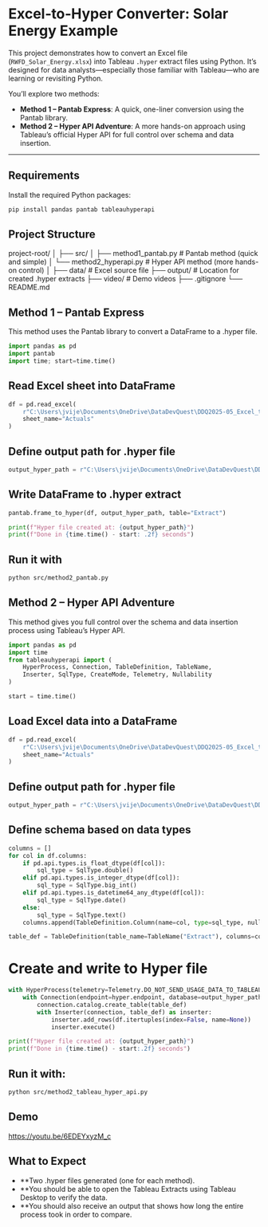 #  Excel‑to‑Hyper Converter: Solar Energy Example

This project demonstrates how to convert an Excel file (`RWFD_Solar_Energy.xlsx`) into Tableau `.hyper` extract files using Python. It’s designed for data analysts—especially those familiar with Tableau—who are learning or revisiting Python.

You’ll explore two methods:
- **Method 1 – Pantab Express**: A quick, one-liner conversion using the Pantab library.
- **Method 2 – Hyper API Adventure**: A more hands-on approach using Tableau’s official Hyper API for full control over schema and data insertion.

---

##  Requirements

Install the required Python packages:

```bash
pip install pandas pantab tableauhyperapi
```

## Project Structure
project-root/
│
├── src/
│   ├── method1_pantab.py       # Pantab method (quick and simple)
│   └── method2_hyperapi.py     # Hyper API method (more hands-on control)
│
├── data/                       # Excel source file
├── output/                     # Location for created .hyper extracts
├── video/                      # Demo videos
├── .gitignore
└── README.md

## Method 1 – Pantab Express 
This method uses the Pantab library to convert a DataFrame to a .hyper file.

```python
import pandas as pd
import pantab
import time; start=time.time()
```

## Read Excel sheet into DataFrame
```python
df = pd.read_excel(
    r"C:\Users\jvije\Documents\OneDrive\DataDevQuest\DDQ2025-05_Excel_to_Hyper_File\excel-to-hyper-converter-main\data\RWFD_Solar_Energy.xlsx",
    sheet_name="Actuals"
)
```

## Define output path for .hyper file
```python
output_hyper_path = r"C:\Users\jvije\Documents\OneDrive\DataDevQuest\DDQ2025-05_Excel_to_Hyper_File\excel-to-hyper-converter-main\output\RWFD_Solar_Energy_method1.hyper"
```

## Write DataFrame to .hyper extract
```python
pantab.frame_to_hyper(df, output_hyper_path, table="Extract")

print(f"Hyper file created at: {output_hyper_path}")
print(f"Done in {time.time() - start: .2f} seconds")
```
## Run it with
```bash
python src/method2_pantab.py
```


## Method 2 – Hyper API Adventure
This method gives you full control over the schema and data insertion process using Tableau’s Hyper API.

```python
import pandas as pd
import time
from tableauhyperapi import (
    HyperProcess, Connection, TableDefinition, TableName,
    Inserter, SqlType, CreateMode, Telemetry, Nullability
)

start = time.time()
```

## Load Excel data into a DataFrame
```python
df = pd.read_excel(
    r"C:\Users\jvije\Documents\OneDrive\DataDevQuest\DDQ2025-05_Excel_to_Hyper_File\excel-to-hyper-converter-main\data\RWFD_Solar_Energy.xlsx",
    sheet_name="Actuals"
)
```

## Define output path for .hyper file
```python
output_hyper_path = r"C:\Users\jvije\Documents\OneDrive\DataDevQuest\DDQ2025-05_Excel_to_Hyper_File\excel-to-hyper-converter-main\output\RWFD_Solar_Energy_method2.hyper"
```

## Define schema based on data types
```python
columns = []
for col in df.columns:
    if pd.api.types.is_float_dtype(df[col]):
        sql_type = SqlType.double()
    elif pd.api.types.is_integer_dtype(df[col]):
        sql_type = SqlType.big_int()
    elif pd.api.types.is_datetime64_any_dtype(df[col]):
        sql_type = SqlType.date()
    else:
        sql_type = SqlType.text()
    columns.append(TableDefinition.Column(name=col, type=sql_type, nullability=Nullability.NULLABLE))

table_def = TableDefinition(table_name=TableName("Extract"), columns=columns)
```

# Create and write to Hyper file
```python
with HyperProcess(telemetry=Telemetry.DO_NOT_SEND_USAGE_DATA_TO_TABLEAU) as hyper:
    with Connection(endpoint=hyper.endpoint, database=output_hyper_path, create_mode=CreateMode.CREATE_AND_REPLACE) as connection:
        connection.catalog.create_table(table_def)
        with Inserter(connection, table_def) as inserter:
            inserter.add_rows(df.itertuples(index=False, name=None))
            inserter.execute()

print(f"Hyper file created at: {output_hyper_path}")
print(f"Done in {time.time() - start:.2f} seconds")
```

## Run it with:
```bash
python src/method2_tableau_hyper_api.py
```

## Demo
https://youtu.be/6EDEYxyzM_c

## What to Expect
- **Two .hyper files generated (one for each method).
- **You should be able to open the Tableau Extracts using Tableau Desktop to verify the data.
- **You should also receive an output that shows how long the entire process took in order to compare.


